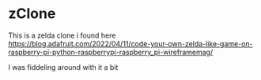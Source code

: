 # zClone

This is a zelda clone i found here https://blog.adafruit.com/2022/04/11/code-your-own-zelda-like-game-on-raspberry-pi-python-raspberrypi-raspberry_pi-wireframemag/

I was fiddeling around with it a bit
